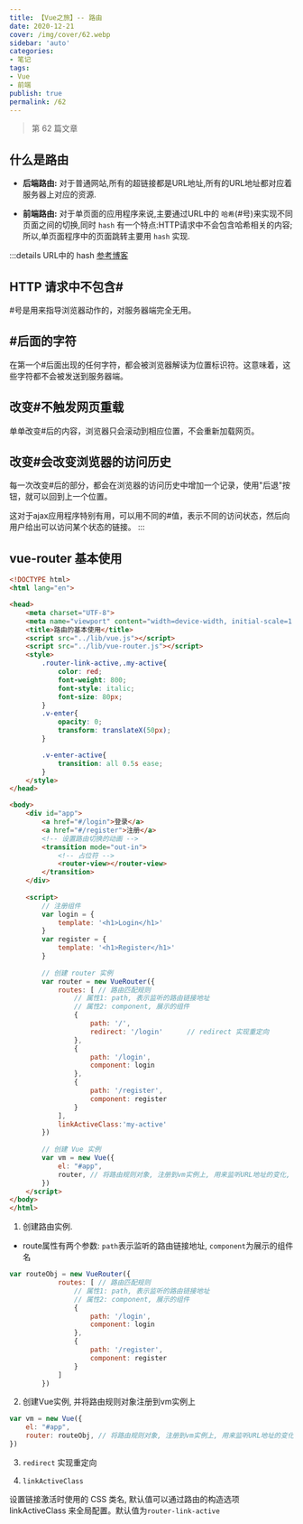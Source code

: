 ```yaml
---
title: 【Vue之旅】-- 路由
date: 2020-12-21
cover: /img/cover/62.webp
sidebar: 'auto'
categories:
- 笔记
tags:
- Vue
- 前端
publish: true
permalink: /62
---
```


> 第 62 篇文章
<!-- more -->

## 什么是路由
- **后端路由:** 对于普通网站,所有的超链接都是URL地址,所有的URL地址都对应着服务器上对应的资源.

- **前端路由:** 对于单页面的应用程序来说,主要通过URL中的 `哈希`(#号)来实现不同页面之间的切换,同时 `hash` 有一个特点:HTTP请求中不会包含哈希相关的内容;
所以,单页面程序中的页面跳转主要用 `hash` 实现.

:::details URL中的 hash
[参考博客](https://www.cnblogs.com/joyho/articles/4430148.html)

## HTTP 请求中不包含#
#号是用来指导浏览器动作的，对服务器端完全无用。

## #后面的字符
在第一个#后面出现的任何字符，都会被浏览器解读为位置标识符。这意味着，这些字符都不会被发送到服务器端。

## 改变#不触发网页重载
单单改变#后的内容，浏览器只会滚动到相应位置，不会重新加载网页。

## 改变#会改变浏览器的访问历史
每一次改变#后的部分，都会在浏览器的访问历史中增加一个记录，使用"后退"按钮，就可以回到上一个位置。

这对于ajax应用程序特别有用，可以用不同的#值，表示不同的访问状态，然后向用户给出可以访问某个状态的链接。
:::

## vue-router 基本使用
```html
<!DOCTYPE html>
<html lang="en">

<head>
    <meta charset="UTF-8">
    <meta name="viewport" content="width=device-width, initial-scale=1.0">
    <title>路由的基本使用</title>
    <script src="../lib/vue.js"></script>
    <script src="../lib/vue-router.js"></script>
    <style>
        .router-link-active,.my-active{
            color: red;
            font-weight: 800;
            font-style: italic;
            font-size: 80px;
        }
        .v-enter{
            opacity: 0;
            transform: translateX(50px);
        }

        .v-enter-active{
            transition: all 0.5s ease;
        }
    </style>
</head>

<body>
    <div id="app">
        <a href="#/login">登录</a>
        <a href="#/register">注册</a>
        <!-- 设置路由切换的动画 -->
        <transition mode="out-in">
            <!-- 占位符 -->
            <router-view></router-view>
        </transition>   
    </div>
    
    <script>
        // 注册组件
        var login = {
            template: '<h1>Login</h1>'
        }    
        var register = {
            template: '<h1>Register</h1>'
        }
        
        // 创建 router 实例
        var router = new VueRouter({
            routes: [ // 路由匹配规则
                // 属性1: path, 表示监听的路由链接地址
                // 属性2: component, 展示的组件
                {
                    path: '/',
                    redirect: '/login'      // redirect 实现重定向
                },
                {
                    path: '/login',
                    component: login
                },
                {
                    path: '/register',
                    component: register
                }
            ],
            linkActiveClass:'my-active'
        })
        
        // 创建 Vue 实例
        var vm = new Vue({
            el: "#app",
            router, // 将路由规则对象, 注册到vm实例上, 用来监听URL地址的变化, 然后展示对应的组件; 等价于 router: router
        })
    </script>
</body>
</html>
```

1. 创建路由实例. 
- route属性有两个参数: `path`表示监听的路由链接地址, `component`为展示的组件名
```js
var routeObj = new VueRouter({
            routes: [ // 路由匹配规则
                // 属性1: path, 表示监听的路由链接地址
                // 属性2: component, 展示的组件
                {
                    path: '/login',
                    component: login
                },
                {
                    path: '/register',
                    component: register
                }
            ]
        })
```

2. 创建Vue实例, 并将路由规则对象注册到vm实例上

```js
var vm = new Vue({
    el: "#app",
    router: routeObj, // 将路由规则对象, 注册到vm实例上, 用来监听URL地址的变化, 然后展示对应的组件
})
```

3. `redirect` 实现重定向


4. `linkActiveClass`

设置链接激活时使用的 CSS 类名, 默认值可以通过路由的构造选项 linkActiveClass 来全局配置。默认值为`router-link-active`

